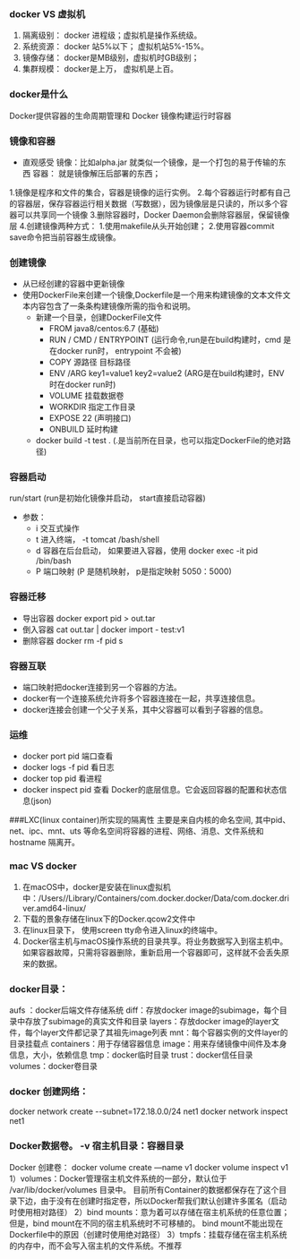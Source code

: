 ### docker VS 虚拟机
1. 隔离级别： docker 进程级；虚拟机是操作系统级。
2. 系统资源： docker 站5%以下； 虚拟机站5%-15%。
3. 镜像存储： docker是MB级别，虚拟机时GB级别；
4. 集群规模： docker是上万， 虚拟机是上百。

### docker是什么
Docker提供容器的生命周期管理和 Docker 镜像构建运行时容器


### 镜像和容器
- 直观感受
  镜像：比如alpha.jar 就类似一个镜像，是一个打包的易于传输的东西
  容器： 就是镜像解压后部署的东西；
  
1.镜像是程序和文件的集合，容器是镜像的运行实例。
2.每个容器运行时都有自己的容器层，保存容器运行相关数据（写数据），因为镜像层是只读的，所以多个容器可以共享同一个镜像
3.删除容器时，Docker Daemon会删除容器层，保留镜像层
4.创建镜像两种方式： 1.使用makefile从头开始创建； 2.使用容器commit save命令把当前容器生成镜像。

### 创建镜像
- 从已经创建的容器中更新镜像
- 使用DockerFile来创建一个镜像,Dockerfile是一个用来构建镜像的文本文件文本内容包含了一条条构建镜像所需的指令和说明。
   - 新建一个目录，创建DockerFile文件
      - FROM  java8/centos:6.7 (基础)
      - RUN / CMD / ENTRYPOINT (运行命令,run是在build构建时，cmd 是在docker run时， entrypoint 不会被)
      - COPY  源路径 目标路径
      - ENV /ARG  key1=value1 key2=value2 (ARG是在build构建时，ENV 时在docker run时)
      - VOLUME  挂载数据卷
      - WORKDIR  指定工作目录
      - EXPOSE  22 (声明接口)
      - ONBUILD 延时构建
   - docker build -t test . (.是当前所在目录，也可以指定DockerFile的绝对路径)

### 容器启动
run/start (run是初始化镜像并启动， start直接启动容器)
- 参数：
    - i 交互式操作
    - t 进入终端， -t tomcat /bash/shell
    - d 容器在后台启动， 如果要进入容器，使用 docker exec -it pid /bin/bash
    - P 端口映射 (P 是随机映射， p是指定映射 5050：5000)
    
### 容器迁移
- 导出容器   docker export pid > out.tar
- 倒入容器   cat out.tar | docker import - test:v1
- 删除容器   docker rm -f pid
s
### 容器互联
- 端口映射把docker连接到另一个容器的方法。
- docker有一个连接系统允许将多个容器连接在一起，共享连接信息。
- docker连接会创建一个父子关系，其中父容器可以看到子容器的信息。




### 运维
- docker port pid 端口查看
- docker logs -f pid 看日志
- docker top pid 看进程
- docker inspect pid 查看 Docker的底层信息。它会返回容器的配置和状态信息(json)


###LXC(linux container)所实现的隔离性
主要是来自内核的命名空间, 其中pid、net、ipc、mnt、uts 等命名空间将容器的进程、网络、消息、文件系统和hostname 隔离开。



### mac VS docker
1.  在macOS中，docker是安装在linux虚拟机中：/Users/<YourUserName>/Library/Containers/com.docker.docker/Data/com.docker.driver.amd64-linux/
2. 下载的景象存储在linux下的Docker.qcow2文件中
3.  在linux目录下， 使用screen tty命令进入linux的终端中。
4.  Docker宿主机与macOS操作系统的目录共享。将业务数据写入到宿主机中。如果容器故障，只需将容器删除，重新启用一个容器即可，这样就不会丢失原来的数据。



### docker目录：

aufs ：docker后端文件存储系统
    diff：存放docker image的subimage，每个目录中存放了subimage的真实文件和目录
    layers：存放docker image的layer文件，每个layer文件都记录了其祖先image列表
    mnt：每个容器实例的文件layer的目录挂载点
containers：用于存储容器信息
image：用来存储镜像中间件及本身信息，大小，依赖信息
tmp：docker临时目录
trust：docker信任目录
volumes：docker卷目录


### docker 创建网络： 
  docker network create --subnet=172.18.0.0/24 net1
  docker network inspect net1


### Docker数据卷。 -v 宿主机目录：容器目录
Docker 创建卷： docker volume create —name v1
               docker volume inspect v1
1）volumes：Docker管理宿主机文件系统的一部分，默认位于 /var/lib/docker/volumes 目录中。
     目前所有Container的数据都保存在了这个目录下边，由于没有在创建时指定卷，所以Docker帮我们默认创建许多匿名（启动时使用相对路径）
2）bind mounts：意为着可以存储在宿主机系统的任意位置；但是，bind mount在不同的宿主机系统时不可移植的。
     bind mount不能出现在Dockerfile中的原因（创建时使用绝对路径）
3）tmpfs：挂载存储在宿主机系统的内存中，而不会写入宿主机的文件系统。不推荐
